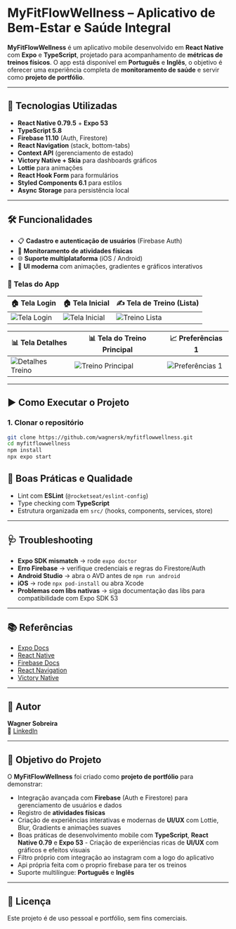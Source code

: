 # MyFitFlowWellness – Aplicativo de Bem-Estar e Saúde Integral

**MyFitFlowWellness** é um aplicativo mobile desenvolvido em **React Native** com **Expo** e **TypeScript**, projetado para acompanhamento de **métricas de treinos físicos**. O app está disponível em **Português** e **Inglês**, o objetivo é oferecer uma experiência completa de **monitoramento de saúde** e servir como **projeto de portfólio**.

---

## 🚀 Tecnologias Utilizadas

- **React Native 0.79.5** + **Expo 53**
- **TypeScript 5.8**
- **Firebase 11.10** (Auth, Firestore)
- **React Navigation** (stack, bottom-tabs)
- **Context API** (gerenciamento de estado)
- **Victory Native + Skia** para dashboards gráficos
- **Lottie** para animações
- **React Hook Form** para formulários
- **Styled Components 6.1** para estilos
- **Async Storage** para persistência local

---

## 🛠️ Funcionalidades

- 📋 **Cadastro e autenticação de usuários** (Firebase Auth)  
- 🏃 **Monitoramento de atividades físicas**
- 🌐 **Suporte multiplataforma** (iOS / Android)  
- 🎨 **UI moderna** com animações, gradientes e gráficos interativos  


### 📸 Telas do App

| 🏠 Tela Login | 🏠 Tela Inicial | ✍️ Tela de Treino (Lista) |
|---------------|----------------|--------------------------|
| ![Tela Login](https://github.com/user-attachments/assets/75198778-4590-4ca1-b481-ed4f37e14e81) | ![Tela Inicial](https://github.com/user-attachments/assets/f9b1ea7e-c5b8-4aa7-979f-c57adb9fd998) | ![Treino Lista](https://github.com/user-attachments/assets/3b66db34-0e70-4657-b443-b97fb5dfab06) |

| 📊 Tela Detalhes | 📊 Tela do Treino Principal | 📈 Preferências 1 |
|-----------------|----------------------------|------------------|
| ![Detalhes Treino](https://github.com/user-attachments/assets/7e55925c-fd23-4065-a602-b4bb582e9556) | ![Treino Principal](https://github.com/user-attachments/assets/31fb44b5-3d4c-4f0f-a4d1-f913ea72cf5c) | ![Preferências 1](https://github.com/user-attachments/assets/0518dfa5-dc34-4514-96ff-d51c0356121a) |

---

## ▶️ Como Executar o Projeto

### 1. Clonar o repositório

```bash
git clone https://github.com/wagnersk/myfitflowwellness.git
cd myfitflowwellness
npm install
npx expo start
```

## 🧹 Boas Práticas e Qualidade

- Lint com **ESLint** (`@rocketseat/eslint-config`)  
- Type checking com **TypeScript**  
- Estrutura organizada em `src/` (hooks, components, services, store)  

---

## 🩺 Troubleshooting

- **Expo SDK mismatch** → rode `expo doctor`  
- **Erro Firebase** → verifique credenciais e regras do Firestore/Auth  
- **Android Studio** → abra o AVD antes de `npm run android`  
- **iOS** → rode `npx pod-install` ou abra Xcode  
- **Problemas com libs nativas** → siga documentação das libs para compatibilidade com Expo SDK 53  

---

## 📚 Referências

- [Expo Docs](https://docs.expo.dev/)  
- [React Native](https://reactnative.dev/)  
- [Firebase Docs](https://firebase.google.com/docs)  
- [React Navigation](https://reactnavigation.org/)  
- [Victory Native](https://formidable.com/open-source/victory/docs/native/)  

---

## 👤 Autor

**Wagner Sobreira**  
🔗 [LinkedIn](https://www.linkedin.com/in/wagner-sobreira/)  

---

## 🎯 Objetivo do Projeto

O **MyFitFlowWellness** foi criado como **projeto de portfólio** para demonstrar:  

- Integração avançada com **Firebase** (Auth e Firestore) para gerenciamento de usuários e dados  
- Registro de **atividades físicas**  
- Criação de experiências interativas e modernas de **UI/UX** com Lottie, Blur, Gradients e animações suaves  
- Boas práticas de desenvolvimento mobile com **TypeScript**, **React Native 0.79** e **Expo 53**  - Criação de experiências ricas de **UI/UX** com gráficos e efeitos visuais  
- Filtro próprio com integração ao instagram com a logo do aplicativo 
- Api própria feita com o proprio firebase para ter os treinos
- Suporte multilíngue: **Português** e **Inglês**  

---

## 📜 Licença

Este projeto é de uso pessoal e portfólio, sem fins comerciais.
